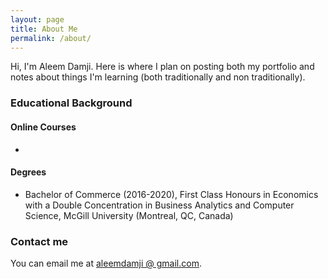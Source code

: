 ```yaml
---
layout: page
title: About Me
permalink: /about/
---
```


Hi, I'm Aleem Damji. Here is where I plan on posting both my portfolio and notes about things I'm learning (both traditionally and non traditionally).

### Educational Background

#### Online Courses

*

#### Degrees 

* Bachelor of Commerce (2016-2020), First Class Honours in Economics with a Double Concentration in Business Analytics and Computer Science, McGill University (Montreal, QC, Canada)

### Contact me

You can email me at [aleemdamji @ gmail.com](mailto:aleemdamji+blogemails@gmail.com).
